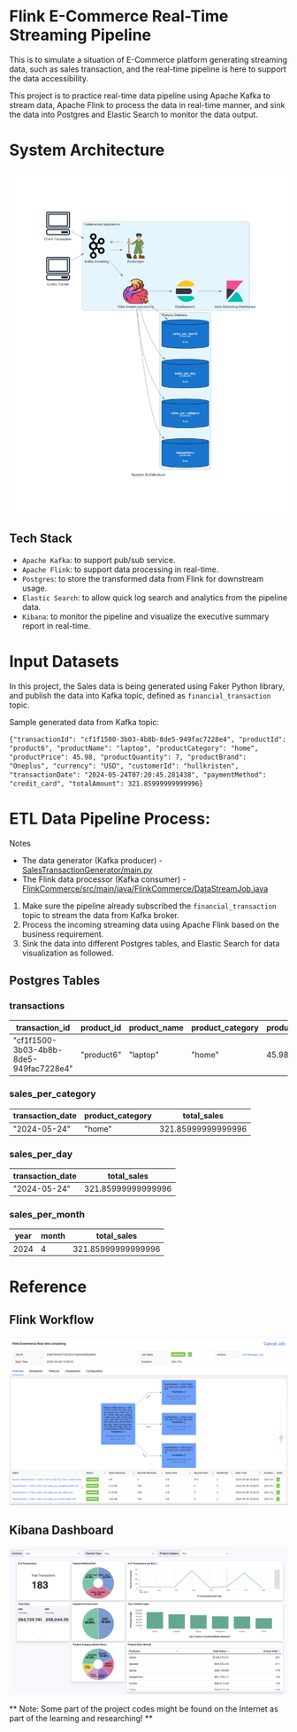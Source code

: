 # Flink E-Commerce Real-Time Streaming Pipeline
This is to simulate a situation of E-Commerce platform generating streaming data, such as sales transaction, and the real-time pipeline is here to support the data accessibility.

This project is to practice real-time data pipeline using Apache Kafka to stream data, Apache Flink to process the data in real-time manner, and sink the data into Postgres and Elastic Search to monitor the data output.



# System Architecture
![alt text](https://github.com/WinThitiwat/Flink-ECommerce/blob/main/system_architecture.png)

## Tech Stack
- `Apache Kafka`: to support pub/sub service.
- `Apache Flink`: to support data processing in real-time.
- `Postgres`: to store the transformed data from Flink for downstream usage.
- `Elastic Search`: to allow quick log search and analytics from the pipeline data.
- `Kibana`: to monitor the pipeline and visualize the executive summary report in real-time.

# Input Datasets
In this project, the Sales data is being generated using Faker Python library, and publish the data into Kafka topic, defined as `financial_transaction` topic.

Sample generated data from Kafka topic:
```
{"transactionId": "cf1f1500-3b03-4b8b-8de5-949fac7228e4", "productId": "product6", "productName": "laptop", "productCategory": "home", "productPrice": 45.98, "productQuantity": 7, "productBrand": "Oneplus", "currency": "USD", "customerId": "hullkristen", "transactionDate": "2024-05-24T07:20:45.281438", "paymentMethod": "credit_card", "totalAmount": 321.85999999999996}
```

# ETL Data Pipeline Process:
Notes
- The data generator (Kafka producer) - [SalesTransactionGenerator/main.py](SalesTransactionGenerator/main.py)
- The Flink data processor (Kafka consumer) - [FlinkCommerce/src/main/java/FlinkCommerce/DataStreamJob.java](FlinkCommerce/src/main/java/FlinkCommerce/DataStreamJob.java)

1. Make sure the pipeline already subscribed the `financial_transaction` topic to stream the data from Kafka broker.
2. Process the incoming streaming data using Apache Flink based on the business requirement.
3. Sink the data into different Postgres tables, and Elastic Search for data visualization as followed.

## Postgres Tables
### transactions
| transaction_id | product_id | product_name | product_category | product_price | product_quantity | product_brand | total_amount | currency | customer_id | transaction_date | payment_method | 
| ---- | ---- | ---- | ---- | ---- | ---- | ---- | ---- | ---- | ---- | ---- | ---- | 
| "cf1f1500-3b03-4b8b-8de5-949fac7228e4" | "product6" | "laptop" | "home" | 45.98 | 7 | "Oneplus" | 321.85999999999996 | "USD" | "hullkristen" | "2024-05-24T07:20:45.281438" | "credit_card"| 

### sales_per_category
| transaction_date | product_category | total_sales |
| ---- | ---- | ---- | 
| "2024-05-24" | "home" | 321.85999999999996 |
### sales_per_day
| transaction_date |  total_sales |
| ---- | ---- | 
| "2024-05-24" | 321.85999999999996 |
### sales_per_month
| year | month | total_sales |
| ---- | ---- | ---- | 
| 2024 | 4 | 321.85999999999996 |

# Reference
## Flink Workflow
![alt text](https://github.com/WinThitiwat/Flink-ECommerce/blob/main/img/flink-workflow.png)
## Kibana Dashboard
![alt text](https://github.com/WinThitiwat/Flink-ECommerce/blob/main/img/kibana-dashboard.png)

** Note: Some part of the project codes might be found on the Internet as part of the learning and researching! **
